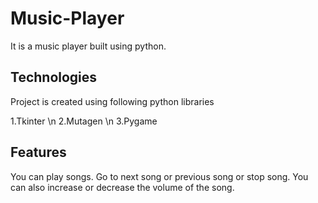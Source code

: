 # Music-Player


It is a music player built using python.

## Technologies
Project is created using following python libraries

1.Tkinter \n
2.Mutagen \n
3.Pygame

## Features
You can play songs. Go to next song or previous song or stop song. You can also increase or decrease the volume of the song.
